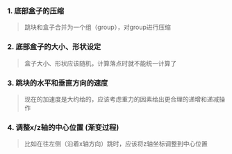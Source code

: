 ### 1. 底部盒子的压缩 
> 跳块和盒子合并为一个组（group），对group进行压缩

### 2. 底部盒子的大小、形状设定
> 盒子大小、形状应该随机，计算落点时就不能统一计算了

### 3. 跳块的水平和垂直方向的速度
> 现在的加速度是大约给的，应该考虑重力的因素给出更合理的递增和递减操作

### 4. 调整x/z轴的中心位置 (渐变过程)
> 比如在往左侧（沿着x轴方向）跳时，应该将z轴坐标调整到中心位置



